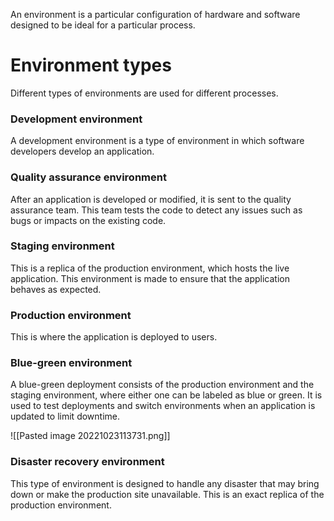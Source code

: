An environment is a particular configuration of hardware and software designed to be ideal for a particular process.

# Environment types
Different types of environments are used for different processes.

### Development environment
A development environment is a type of environment in which software developers develop an application.

### Quality assurance environment
After an application is developed or modified, it is sent to the quality assurance team. This team tests the code to detect any issues such as bugs or impacts on the existing code.

### Staging environment
This is a replica of the production environment, which hosts the live application. This environment is made to ensure that the application behaves as expected.

### Production environment
This is where the application is deployed to users.

### Blue-green environment
A blue-green deployment consists of the production environment and the staging environment, where either one can be labeled as blue or green. It is used to test deployments and switch environments when an application is updated to limit downtime.

![[Pasted image 20221023113731.png]]

### Disaster recovery environment
This type of environment is designed to handle any disaster that may bring down or make the production site unavailable. This is an exact replica of the production environment.